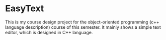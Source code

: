 # EasyText
This is my course design project for the object-oriented programming (c++ language description) course of this semester. It mainly shows a simple text editor, which is designed in C++ language.
